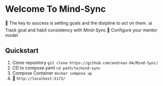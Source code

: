 # Welcome To Mind-Sync 
🚀 The key to success is setting goals and the disipline to act on them.
📊 Track goal and habit consistency with Mind-Sync 
👤 Configure your mentor model 

## Quickstart
 1. Clone repository
 `git clone https://github.com/andreas-04/Mind-Sync/ `
 2. CD to compose.yaml
 `cd path/to/mind-sync`
 4. Compose Container
 `docker compose up`
 5. 🚀
 `http://localhost:5173/`




